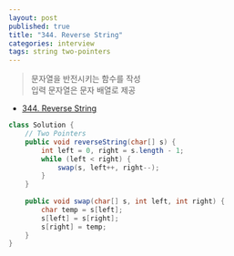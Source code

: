 ```yaml
---
layout: post
published: true
title: "344. Reverse String"
categories: interview
tags: string two-pointers
---
```


> 문자열을 반전시키는 함수를 작성  
> 입력 문자열은 문자 배열로 제공

- [344. Reverse String](https://leetcode.com/problems/reverse-string/)

```java
class Solution {
    // Two Pointers
    public void reverseString(char[] s) {
        int left = 0, right = s.length - 1;
        while (left < right) {
            swap(s, left++, right--);
        }
    }
    
    public void swap(char[] s, int left, int right) {
        char temp = s[left];
        s[left] = s[right];
        s[right] = temp; 
    }
}
```
